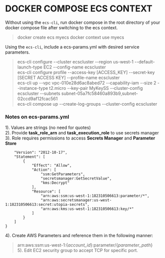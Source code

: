 # DOCKER COMPOSE ECS CONTEXT

Without using the ```ecs-cli```, run docker compose in the root directory of your docker compose file after switching to the ecs context.
> docker create ecs myecs
> docker context use myecs


Using the ```ecs-cli```, include a ecs-params.yml with desired service parameters.
> ecs-cli configure --cluster ecscluster --region us-west-1 --default-launch-type EC2 --config-name ecscluster  
> ecs-cli configure profile --access-key [ACCESS_KEY] --secret-key [SECRET ACCESS KEY] --profile-name ecscluster  
> ecs-cli up --vpc vpc-010e28d6ac8abed72 --capability-iam --size 2 --instance-type t2.micro --key-pair MyKeySS --cluster-config ecscluster --subnets subnet-05a7fc58460a893b9,subnet-02ccd9af12fcac561  
> ecs-cli compose up --create-log-groups --cluster-config ecscluster

### Notes on ecs-params.yml
1). Values are strings (no need for quotes)  
2). Provide **task_role_arn** and **task_execution_role** to use secrets manager  
3). Role requires permissions to access **Secrets Manager** and **Parameter Store**

```{
    "Version": "2012-10-17",
    "Statement": [
        {
            "Effect": "Allow",
            "Action": [
                "ssm:GetParameters",
                "secretsmanager:GetSecretValue",
                "kms:Decrypt"
            ],
            "Resource": [
                "arn:aws:ssm:us-west-1:182310506613:parameter/*",
                "arn:aws:secretsmanager:us-west-1:182310506613:secret:utopia-secrets",
                "arn:aws:kms:us-west-1:182310506613:key/*"
            ]
        }
    ]
}
```  
4). Create AWS Parameters and reference them in the following manner:
> arn:aws:ssm:us-west-1:{*account_id*}:parameter/{*parameter_path*}  
5). Edit EC2 security group to accept TCP for specific port.
